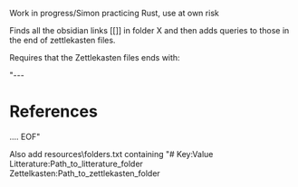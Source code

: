 Work in progress/Simon practicing Rust, use at own risk

Finds all the obsidian links \[\[\]\] in folder X and then adds queries to those in the end of zettlekasten files. 

Requires that the Zettlekasten files ends with:

"---
# References
....
EOF"

Also add resources\folders.txt containing
"# Key:Value
Litterature:Path_to_litterature_folder
Zettelkasten:Path_to_zettlekasten_folder

